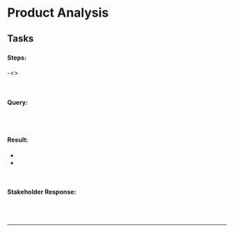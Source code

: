 # Product Analysis

## Tasks


### <Next Question Number>

<Question image>

#### Steps:
-<>

<br>

#### Query:
```

```

<br>

#### Result:

<query results Image>

- <insights>
- <insights>


<br>

#### Stakeholder Response:

<response Iimage>


<br>
<br>

***
